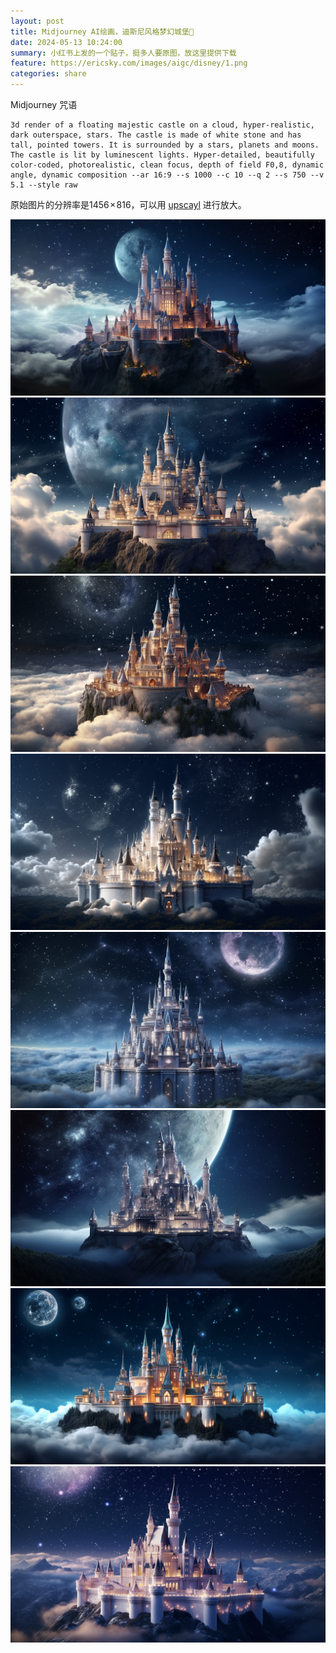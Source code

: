```yaml
---
layout: post
title: Midjourney AI绘画，迪斯尼风格梦幻城堡🏰
date: 2024-05-13 10:24:00
summary: 小红书上发的一个贴子，挺多人要原图，放这里提供下载
feature: https://ericsky.com/images/aigc/disney/1.png
categories: share
---
```

Midjourney 咒语

```text
3d render of a floating majestic castle on a cloud, hyper-realistic, dark outerspace, stars. The castle is made of white stone and has tall, pointed towers. It is surrounded by a stars, planets and moons. The castle is lit by luminescent lights. Hyper-detailed, beautifully color-coded, photorealistic, clean focus, depth of field F0,8, dynamic angle, dynamic composition --ar 16:9 --s 1000 --c 10 --q 2 --s 750 --v 5.1 --style raw
```
原始图片的分辨率是1456 × 816，可以用 [upscayl](https://github.com/upscayl/upscayl) 进行放大。

<img src="/images/aigc/disney/1.png"  alt="迪斯尼风格梦幻城堡"/>

<img src="/images/aigc/disney/2.png"  alt="迪斯尼风格梦幻城堡"/>

<img src="/images/aigc/disney/3.png"  alt="迪斯尼风格梦幻城堡"/>

<img src="/images/aigc/disney/4.png"  alt="迪斯尼风格梦幻城堡"/>

<img src="/images/aigc/disney/5.png"  alt="迪斯尼风格梦幻城堡"/>

<img src="/images/aigc/disney/6.png"  alt="迪斯尼风格梦幻城堡"/>

<img src="/images/aigc/disney/7.png"  alt="迪斯尼风格梦幻城堡"/>

<img src="/images/aigc/disney/8.png"  alt="迪斯尼风格梦幻城堡"/>
